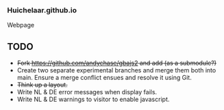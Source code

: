 ### Huichelaar.github.io

Webpage

## TODO

- ~~Fork https://github.com/andychase/gbajs2 and add (as a submodule?)~~
- Create two separate experimental branches and merge them both into main. Ensure a merge conflict ensues and resolve it using Git.
- ~~Think up a layout.~~
- Write NL & DE error messages when display fails.
- Write NL & DE warnings to visitor to enable javascript.
